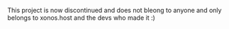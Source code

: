 This project is now discontinued and does not bleong to anyone
and only belongs to xonos.host
and the devs who made it :)

